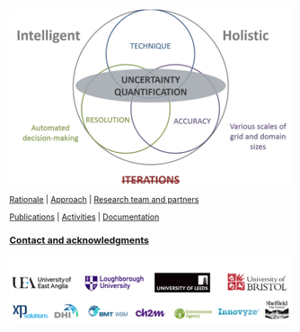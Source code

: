 ![Image](Fig_1G.jpg)



 
[Rationale](./Rational.md) |  [Approach](./Approach.md) | [Research team and partners](./TeamPartners.md)

[Publications](./Publication.md) | [Activities](./Activities.md) | [Documentation](./Documentation.md)

### [Contact and acknowledgments](./ContAck.md)


![Image](Fig_4G.jpg)
